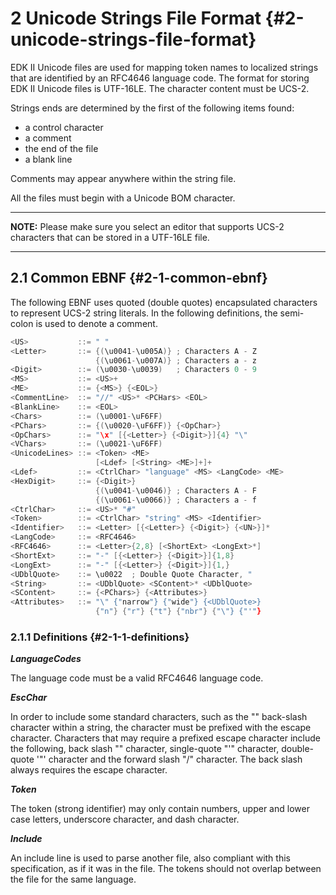 <!--- @file
  2 Unicode Strings File Format

  Copyright (c) 2016-2017, Intel Corporation. All rights reserved.<BR>

  Redistribution and use in source (original document form) and 'compiled'
  forms (converted to PDF, epub, HTML and other formats) with or without
  modification, are permitted provided that the following conditions are met:

  1) Redistributions of source code (original document form) must retain the
     above copyright notice, this list of conditions and the following
     disclaimer as the first lines of this file unmodified.

  2) Redistributions in compiled form (transformed to other DTDs, converted to
     PDF, epub, HTML and other formats) must reproduce the above copyright
     notice, this list of conditions and the following disclaimer in the
     documentation and/or other materials provided with the distribution.

  THIS DOCUMENTATION IS PROVIDED BY TIANOCORE PROJECT "AS IS" AND ANY EXPRESS OR
  IMPLIED WARRANTIES, INCLUDING, BUT NOT LIMITED TO, THE IMPLIED WARRANTIES OF
  MERCHANTABILITY AND FITNESS FOR A PARTICULAR PURPOSE ARE DISCLAIMED. IN NO
  EVENT SHALL TIANOCORE PROJECT  BE LIABLE FOR ANY DIRECT, INDIRECT, INCIDENTAL,
  SPECIAL, EXEMPLARY, OR CONSEQUENTIAL DAMAGES (INCLUDING, BUT NOT LIMITED TO,
  PROCUREMENT OF SUBSTITUTE GOODS OR SERVICES; LOSS OF USE, DATA, OR PROFITS;
  OR BUSINESS INTERRUPTION) HOWEVER CAUSED AND ON ANY THEORY OF LIABILITY,
  WHETHER IN CONTRACT, STRICT LIABILITY, OR TORT (INCLUDING NEGLIGENCE OR
  OTHERWISE) ARISING IN ANY WAY OUT OF THE USE OF THIS DOCUMENTATION, EVEN IF
  ADVISED OF THE POSSIBILITY OF SUCH DAMAGE.

-->

# 2 Unicode Strings File Format {#2-unicode-strings-file-format}

EDK II Unicode files are used for mapping token names to localized strings that
are identified by an RFC4646 language code. The format for storing EDK II
Unicode files is UTF-16LE. The character content must be UCS-2.

Strings ends are determined by the first of the following items found:

* a control character
* a comment
* the end of the file
* a blank line

Comments may appear anywhere within the string file.

All the files must begin with a Unicode BOM character.

**********
**NOTE:** Please make sure you select an editor that supports UCS-2 characters
that can be stored in a UTF-16LE file.
**********

## 2.1 Common EBNF {#2-1-common-ebnf}

The following EBNF uses quoted (double quotes) encapsulated characters to
represent UCS-2 string literals. In the following definitions, the semi-colon
is used to denote a comment.

```c
<US>           ::= " "
<Letter>       ::= {(\u0041-\u005A)} ; Characters A - Z
                   {(\u0061-\u007A)} ; Characters a - z
<Digit>        ::= (\u0030-\u0039)   ; Characters 0 - 9
<MS>           ::= <US>+
<ME>           ::= {<MS>} {<EOL>}
<CommentLine>  ::= "//" <US>* <PCHars> <EOL>
<BlankLine>    ::= <EOL>
<Chars>        ::= (\u0001-\uF6FF)
<PChars>       ::= {(\u0020-\uF6FF)} {<OpChar>}
<OpChars>      ::= "\x" [{<Letter>} {<Digit>}]{4} "\"
<VChars>       ::= (\u0021-\uF6FF)
<UnicodeLines> ::= <Token> <ME>
                   [<Ldef> [<String> <ME>]+]+
<Ldef>         ::= <CtrlChar> "language" <MS> <LangCode> <ME>
<HexDigit>     ::= {<Digit>}
                   {(\u0041-\u0046)} ; Characters A - F
                   {(\u0061-\u0066)} ; Characters a - f
<CtrlChar>     ::= <US>* "#"
<Token>        ::= <CtrlChar> "string" <MS> <Identifier>
<Identifier>   ::= <Letter> [{<Letter>} {<Digit>} {<UN>}]*
<LangCode>     ::= <RFC4646>
<RFC4646>      ::= <Letter>{2,8} [<ShortExt> <LongExt>*]
<ShortExt>     ::= "-" [{<Letter>} {<Digit>}]{1,8}
<LongExt>      ::= "-" [{<Letter>} {<Digit>}]{1,}
<UDblQuote>    ::= \u0022  ; Double Quote Character, "
<String>       ::= <UDblQuote> <SContent>* <UDblQuote>
<SContent>     ::= {<PChars>} {<Attributes>}
<Attributes>   ::= "\" {"narrow"} {"wide"} {<UDblQuote>} 
                   {"n"} {"r"} {"t"} {"nbr"} {"\"} {"'"}
```

### 2.1.1 Definitions {#2-1-1-definitions}

**_LanguageCodes_**

The language code must be a valid RFC4646 language code.

**_EscChar_**

In order to include some standard characters, such as the "\" back-slash
character within a string, the character must be prefixed with the escape
character.  Characters that may require a prefixed escape character include 
the following, back slash "\" character, single-quote "'" character, 
double-quote '"' character and the forward slash "/" character. The back slash
always requires the escape character.

**_Token_**

The token (strong identifier) may only contain numbers, upper and lower case
letters, underscore character, and dash character.

**_Include_**

An include line is used to parse another file, also compliant with this
specification, as if it was in the file. The tokens should not overlap between
the file for the same language.
